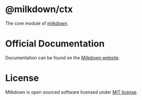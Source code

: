 # @milkdown/ctx

The core module of [milkdown](https://milkdown.dev/).

# Official Documentation

Documentation can be found on the [Milkdown website](https://milkdown.dev/docs/api/ctx).

# License

Milkdown is open sourced software licensed under [MIT license](https://github.com/Milkdown/milkdown/blob/main/LICENSE).

